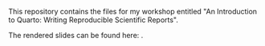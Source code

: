 This repository contains the files for my workshop entitled "An Introduction to Quarto: Writing Reproducible Scientific Reports".

The rendered slides can be found here: .
